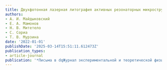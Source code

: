 ```yaml
---
title: Двухфотонная лазерная литография активных резонаторных микроструктур
authors:
- А. И. Майдыковский
- Е. А. Мамонов
- Н. В. Митетело
- С. Сориа
- Т. В. Мурзина
date: '2022-01-01'
publishDate: '2025-03-14T15:51:11.612473Z'
publication_types:
- article-journal
publication: '*Письма в dqЖурнал экспериментальной и теоретической физикиdq*'
---
```

